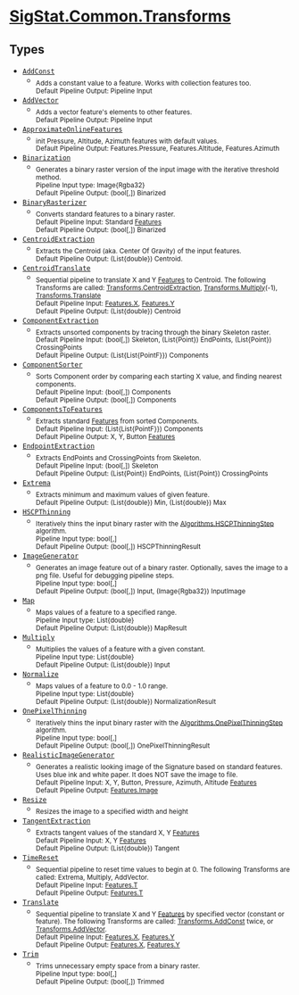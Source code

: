 # [SigStat.Common.Transforms](./README.md)

## Types

- [`AddConst`](./AddConst.md)
	- <sub>Adds a constant value to a feature. Works with collection features too.  <br>Default Pipeline Output: Pipeline Input</sub>
- [`AddVector`](./AddVector.md)
	- <sub>Adds a vector feature's elements to other features.  <br>Default Pipeline Output: Pipeline Input</sub>
- [`ApproximateOnlineFeatures`](./ApproximateOnlineFeatures.md)
	- <sub>init Pressure, Altitude, Azimuth features with default values.  <br>Default Pipeline Output: Features.Pressure, Features.Altitude, Features.Azimuth</sub>
- [`Binarization`](./Binarization.md)
	- <sub>Generates a binary raster version of the input image with the iterative threshold method.  <br>Pipeline Input type: Image{Rgba32}<br>Default Pipeline Output: (bool[,]) Binarized</sub>
- [`BinaryRasterizer`](./BinaryRasterizer.md)
	- <sub>Converts standard features to a binary raster.  <br>Default Pipeline Input: Standard [Features](https://github.com/hargitomi97/sigstat/blob/master/docs/md/SigStat/Common/Features.md)<br>Default Pipeline Output: (bool[,]) Binarized</sub>
- [`CentroidExtraction`](./CentroidExtraction.md)
	- <sub>Extracts the Centroid (aka. Center Of Gravity) of the input features.  <br> Default Pipeline Output: (List{double}) Centroid.</sub>
- [`CentroidTranslate`](./CentroidTranslate.md)
	- <sub>Sequential pipeline to translate X and Y [Features](https://github.com/hargitomi97/sigstat/blob/master/docs/md/SigStat/Common/Features.md) to Centroid.  The following Transforms are called: [Transforms.CentroidExtraction](https://github.com/hargitomi97/sigstat/blob/master/docs/md/SigStat/Common/Transforms/CentroidExtraction.md), [Transforms.Multiply](https://github.com/hargitomi97/sigstat/blob/master/docs/md/SigStat/Common/Transforms/Multiply.md)(-1), [Transforms.Translate](https://github.com/hargitomi97/sigstat/blob/master/docs/md/SigStat/Common/Transforms/Translate.md)<br>Default Pipeline Input: [Features.X](https://github.com/hargitomi97/sigstat/blob/master/docs/md/SigStat/Common/Features.md), [Features.Y](https://github.com/hargitomi97/sigstat/blob/master/docs/md/SigStat/Common/Features.md)<br>Default Pipeline Output: (List{double}) Centroid</sub>
- [`ComponentExtraction`](./ComponentExtraction.md)
	- <sub>Extracts unsorted components by tracing through the binary Skeleton raster.  <br>Default Pipeline Input: (bool[,]) Skeleton, (List{Point}) EndPoints, (List{Point}) CrossingPoints<br>Default Pipeline Output: (List{List{PointF}}) Components</sub>
- [`ComponentSorter`](./ComponentSorter.md)
	- <sub>Sorts Component order by comparing each starting X value, and finding nearest components.  <br>Default Pipeline Input: (bool[,]) Components<br>Default Pipeline Output: (bool[,]) Components</sub>
- [`ComponentsToFeatures`](./ComponentsToFeatures.md)
	- <sub>Extracts standard [Features](https://github.com/hargitomi97/sigstat/blob/master/docs/md/SigStat/Common/Features.md) from sorted Components.  <br>Default Pipeline Input: (List{List{PointF}}) Components<br>Default Pipeline Output: X, Y, Button [Features](https://github.com/hargitomi97/sigstat/blob/master/docs/md/SigStat/Common/Features.md)</sub>
- [`EndpointExtraction`](./EndpointExtraction.md)
	- <sub>Extracts EndPoints and CrossingPoints from Skeleton.  <br>Default Pipeline Input: (bool[,]) Skeleton<br>Default Pipeline Output: (List{Point}) EndPoints, (List{Point}) CrossingPoints</sub>
- [`Extrema`](./Extrema.md)
	- <sub>Extracts minimum and maximum values of given feature.  <br>Default Pipeline Output: (List{double}) Min, (List{double}) Max</sub>
- [`HSCPThinning`](./HSCPThinning.md)
	- <sub>Iteratively thins the input binary raster with the [Algorithms.HSCPThinningStep](https://github.com/hargitomi97/sigstat/blob/master/docs/md/SigStat/Common/Algorithms/HSCPThinningStep.md) algorithm.  <br>Pipeline Input type: bool[,]<br>Default Pipeline Output: (bool[,]) HSCPThinningResult</sub>
- [`ImageGenerator`](./ImageGenerator.md)
	- <sub>Generates an image feature out of a binary raster.  Optionally, saves the image to a png file.  Useful for debugging pipeline steps.  <br>Pipeline Input type: bool[,]<br>Default Pipeline Output: (bool[,]) Input, (Image{Rgba32}) InputImage</sub>
- [`Map`](./Map.md)
	- <sub>Maps values of a feature to a specified range.  <br>Pipeline Input type: List{double}<br>Default Pipeline Output: (List{double}) MapResult</sub>
- [`Multiply`](./Multiply.md)
	- <sub>Multiplies the values of a feature with a given constant.  <br>Pipeline Input type: List{double}<br>Default Pipeline Output: (List{double}) Input</sub>
- [`Normalize`](./Normalize.md)
	- <sub>Maps values of a feature to 0.0 - 1.0 range.  <br>Pipeline Input type: List{double}<br>Default Pipeline Output: (List{double}) NormalizationResult</sub>
- [`OnePixelThinning`](./OnePixelThinning.md)
	- <sub>Iteratively thins the input binary raster with the [Algorithms.OnePixelThinningStep](https://github.com/hargitomi97/sigstat/blob/master/docs/md/SigStat/Common/Algorithms/OnePixelThinningStep.md) algorithm.  <br>Pipeline Input type: bool[,]<br>Default Pipeline Output: (bool[,]) OnePixelThinningResult</sub>
- [`RealisticImageGenerator`](./RealisticImageGenerator.md)
	- <sub>Generates a realistic looking image of the Signature based on standard features. Uses blue ink and white paper. It does NOT save the image to file.  <br>Default Pipeline Input: X, Y, Button, Pressure, Azimuth, Altitude [Features](https://github.com/hargitomi97/sigstat/blob/master/docs/md/SigStat/Common/Features.md)<br>Default Pipeline Output: [Features.Image](https://github.com/hargitomi97/sigstat/blob/master/docs/md/SigStat/Common/Features.md)</sub>
- [`Resize`](./Resize.md)
	- <sub>Resizes the image to a specified width and height</sub>
- [`TangentExtraction`](./TangentExtraction.md)
	- <sub>Extracts tangent values of the standard X, Y [Features](https://github.com/hargitomi97/sigstat/blob/master/docs/md/SigStat/Common/Features.md)<br>Default Pipeline Input: X, Y [Features](https://github.com/hargitomi97/sigstat/blob/master/docs/md/SigStat/Common/Features.md)<br>Default Pipeline Output: (List{double})  Tangent</sub>
- [`TimeReset`](./TimeReset.md)
	- <sub>Sequential pipeline to reset time values to begin at 0.  The following Transforms are called: Extrema, Multiply, AddVector.  <br>Default Pipeline Input: [Features.T](https://github.com/hargitomi97/sigstat/blob/master/docs/md/SigStat/Common/Features.md)<br>Default Pipeline Output: [Features.T](https://github.com/hargitomi97/sigstat/blob/master/docs/md/SigStat/Common/Features.md)</sub>
- [`Translate`](./Translate.md)
	- <sub>Sequential pipeline to translate X and Y [Features](https://github.com/hargitomi97/sigstat/blob/master/docs/md/SigStat/Common/Features.md) by specified vector (constant or feature).  The following Transforms are called: [Transforms.AddConst](https://github.com/hargitomi97/sigstat/blob/master/docs/md/SigStat/Common/Transforms/AddConst.md) twice, or [Transforms.AddVector](https://github.com/hargitomi97/sigstat/blob/master/docs/md/SigStat/Common/Transforms/AddVector.md).  <br>Default Pipeline Input: [Features.X](https://github.com/hargitomi97/sigstat/blob/master/docs/md/SigStat/Common/Features.md), [Features.Y](https://github.com/hargitomi97/sigstat/blob/master/docs/md/SigStat/Common/Features.md)<br>Default Pipeline Output: [Features.X](https://github.com/hargitomi97/sigstat/blob/master/docs/md/SigStat/Common/Features.md), [Features.Y](https://github.com/hargitomi97/sigstat/blob/master/docs/md/SigStat/Common/Features.md)</sub>
- [`Trim`](./Trim.md)
	- <sub>Trims unnecessary empty space from a binary raster.  <br>Pipeline Input type: bool[,]<br>Default Pipeline Output: (bool[,]) Trimmed</sub>

